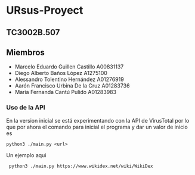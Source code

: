 # URsus-Proyect
## TC3002B.507

## Miembros
- Marcelo Eduardo Guillen Castillo A00831137
- Diego Alberto Baños López A1275100
- Alessandro Tolentino Hernández A01276919
- Aarón Francisco Urbina De la Cruz A01283736
- Maria Fernanda Cantú Pulido A01283983

### Uso de la API
En la version inicial se está experimentando con la API de VirusTotal
por lo que por ahora el comando para inicial el programa y dar un valor de inicio es
```shell
python3 ./main.py <url>
```
Un ejemplo aqui 
```shell
 python3 ./main.py https://www.wikidex.net/wiki/WikiDex
```
